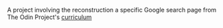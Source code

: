 A project involving the reconstruction a specific Google search page from The Odin Project's [curriculum](https://www.theodinproject.com/courses/web-development-101/lessons/html-css)
